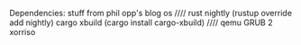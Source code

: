 Dependencies:
stuff from phil opp's blog os
////
rust nightly (rustup override add nightly)
cargo xbuild (cargo install cargo-xbuild)
////
qemu
GRUB 2
xorriso